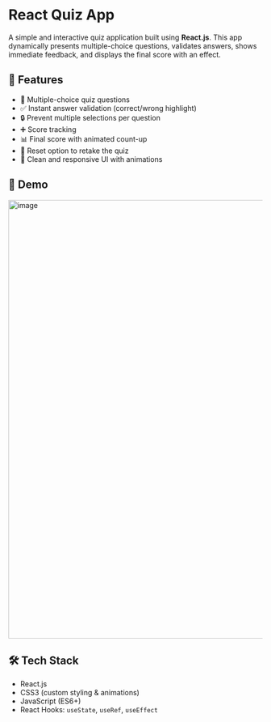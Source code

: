 # React Quiz App

A simple and interactive quiz application built using **React.js**. This app dynamically presents multiple-choice questions, validates answers, shows immediate feedback, and displays the final score with an effect.

## 🚀 Features

- 📝 Multiple-choice quiz questions
- ✅ Instant answer validation (correct/wrong highlight)
- 🔒 Prevent multiple selections per question
- ➕ Score tracking
- 📊 Final score with animated count-up
- 🔄 Reset option to retake the quiz
- 🎨 Clean and responsive UI with animations

## 📸 Demo

<img width="1866" height="867" alt="image" src="https://github.com/user-attachments/assets/db75e557-bac9-4515-9c55-634e96f9a873" />


## 🛠️ Tech Stack

- React.js
- CSS3 (custom styling & animations)
- JavaScript (ES6+)
- React Hooks: `useState`, `useRef`, `useEffect`


